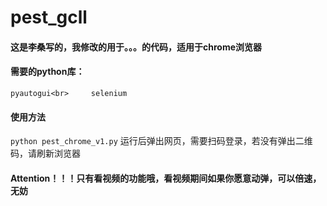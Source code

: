 # pest_gcll


#### 这是李桑写的，我修改的用于。。。的代码，适用于chrome浏览器

#### 需要的python库：
``pyautogui<br>    
selenium``

#### 使用方法
``python pest_chrome_v1.py``
运行后弹出网页，需要扫码登录，若没有弹出二维码，请刷新浏览器

#### Attention！！！只有看视频的功能哦，看视频期间如果你愿意动弹，可以倍速，无妨
